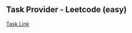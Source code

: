 ## Task Provider - Leetcode (easy)

[Task Link](https://leetcode.com/problems/summary-ranges/description/?envType=study-plan-v2&envId=top-interview-150)